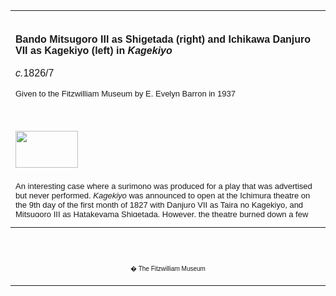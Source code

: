 <html>

<head>

<title>Info</title>
</head>



<div align="center">
  <center>
  <table border="0" width="100%" cellpadding="0" cellspacing="4" height="331">
    <tr>
      <td width="100%" height="35">
      </td>
    </tr>
    <tr>
      <td width="100%" height="30">
      <b><font FACE="Arial">Bando
        Mitsugoro III as Shigetada (right) and Ichikawa Danjuro
        VII as Kagekiyo (left) in </font><i><font FACE="Arial">Kagekiyo</font></i><font FACE="Arial"><i>&nbsp;&nbsp;<br>
      <br>
      </i></font></b><font FACE="Arial"><i>c.</i>1826/7<p><font FACE="Arial" SIZE="2">Given to the Fitzwilliam Museum by E.
        Evelyn Barron in 1937</font></p>
      </font>
      </td>
    </tr>
    <tr>
      <td width="100%" height="30">
      </td>
    </tr>
    <tr>
      <td width="100%" height="30">
      <a href="KUN/kunp3476477.htm"><img border="0" src="P.476P.477-1937_small1.jpg" width="100" height="59"></a>
      </td>
    </tr>
    <tr>
      <td width="100%" height="30">
        <p><font face="Arial" size="2">An interesting case where a surimono was
        produced for a play that was advertised but never performed. <i>Kagekiyo</i>
        was announced to open at the Ichimura theatre on the 9th day of the
        first month of 1827 with Danjuro VII as Taira no Kagekiyo, and
        Mitsugoro III as Hatakeyama Shigetada. However, the theatre burned
        down a few days before the opening and Danjuro VII was
        immediately recruited to perform at the Kawarazaki theatre in <i>Sato no
        haru meibutsu amigasa</i> (Famous sedge hats during spring in Yoshiwara).</font></p>
        <p><font face="Arial" size="2">Kagekiyo was the subject of several of
        the Eighteen Plays (<i>Kabuki Juhachiban</i>) selected by
        Danjuro VII as specially associated with the Ichikawa lineage
        of actors. Head samurai of the Taira clan, he was often presented as a
        master of the narrow escape, particularly in his failed attempts to
        assassinate Minamoto Yoritomo, head of the Genji clan. In this scene he
        disguises himself as a monk-soldier of the Todaiji temple in Nara,
        and waits for a chance to attack Yoritomo who is behind the curtain in
        the Great Buddha Hall officiating at the dedication of the newly
        restored temple in 1195. At this moment Yoritomo's vassal, Shigetada,
        sees through the disguise. The design on the curtain and on Shigetada's
        robe is the symbol of the Genji; the design on his pantaloons is
        Mitsugoro's symbol.</font></p>
        <font FACE="Arial">
        <p><font size="2">The printing of this surimono employs a variety of
        exquisite effects, including the embossing of the texture of the
        billowing curtain, the metallic pigments on the armour, and the flecked
        pattern on the stone pavement which was sprayed through a bamboo straw.
        On some other impressions the seal of the printer Shunfudo
        Ryucho appears.</font></font>
      </td>
    </tr>
    <tr>
      <td width="100%" height="30">
      </td>
    </tr>
  </table>
  </center>
</div>
<p></p>
<div align="center">
  <center>
  <table border="0" cellpadding="0" width="100%" cellspacing="4">
    <tr>
      <td width="26%">
        <p align="center"><br>
        <br>
        <font FACE="Arial" size="1">� The Fitzwilliam Museum</font></p>
      </td>
    </tr>
  </table>
  </center>
</div>
</body>
</html>
